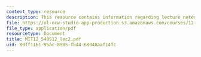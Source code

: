```yaml
---
content_type: resource
description: This resource contains information regarding lecture notes.
file: https://ol-ocw-studio-app-production.s3.amazonaws.com/courses/12-540-principles-of-the-global-positioning-system-spring-2012/80ff116195ac8985fb4468048aaf14fc_MIT12_540S12_lec2.pdf
file_type: application/pdf
resourcetype: Document
title: MIT12_540S12_lec2.pdf
uid: 80ff1161-95ac-8985-fb44-68048aaf14fc
---
```

